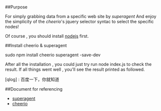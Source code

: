 ##Purpose

For simply grabbing data from a specific web site by *superagent*
And enjoy the simplicity of the *cheerio*'s jquery selector syntac to select the specific nodes!

Of course , you should install [nodejs](https://nodejs.org/download/) first.

##Install cheerio & superagent

sudo npm install cheerio superagent -save-dev


After all the installation , you could just try run node index.js to check the result.
If all things went well , you'll see the result printed as followed.

[qlog] : 百度一下，你就知道


##Document for referencing
+ [superagent](http://visionmedia.github.io/superagent/)
+ [cheerio](https://npmjs.org/package/cheerio)